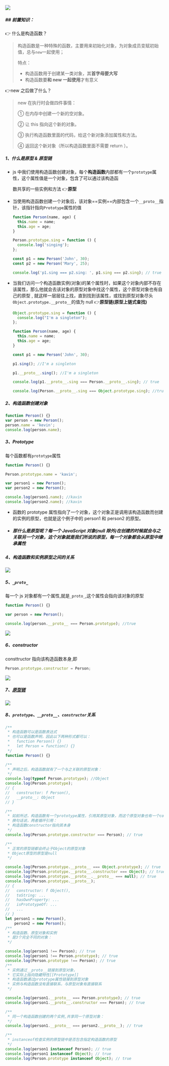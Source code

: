 <!-- @format -->

![](https://raw.githubusercontent.com/tengyuanOasis/image/master/1183435-20170915105226032-1488063174.jpg)

##### ## 前置知识：

👉 什么是构造函数？

> 构造函数是一种特殊的函数，主要用来初始化对象，为对象成员变赋初始值，总与`new`一起使用；
>
> 特点：
>
> - 构造函数用于创建某一类对象，其**首字母要大写**
> - 构造函数要**和 new 一起使用**才有意义

👉new 之后做了什么？

> new 在执行时会做四件事情：
>
> ① 在内存中创建一个新的空对象。
>
> ② 让 this 指向这个新的对象。
>
> ③ 执行构造函数里面的代码，给这个新对象添加属性和方法。
>
> ④ 返回这个新对象（所以构造函数里面不需要 return ）。

##### 1、什么是原型 & 原型链

- js 中我们使用构造函数创建对象，每个**构造函数**内部都有一个`prototype`属性，这个属性值是一个对象，包含了可以通过该构造函

  数共享的一些实例和方法 👉**原型**

- 当使用构造函数创建一个对象后，该对象==实例==内部包含一个`__proto__`指针，该指针指向`Prototype`属性的值

  ```js
  function Person(name, age) {
  	this.name = name;
  	this.age = age;
  }

  Person.prototype.sing = function () {
  	console.log('singing');
  };

  const p1 = new Person('John', 30);
  const p2 = new Person('Mary', 25);

  console.log('p1.sing === p2.sing: ', p1.sing === p2.sing); // true
  ```

- 当我们访问一个构造函数实例(对象)的某个属性时，如果这个对象内部不存在该属性，那么他就会去该对象的原型对象中找这个属性，这个原型对象也有自己的原型 , 就这样一层层往上找，直到找到该属性，或找到原型对象尽头`Object.prototype.__proto__`的值为 null 👉**原型链(原型上链式查找)**

  ```js
  Object.prototype.sing = function () {
  	console.log("I'm a singleton");
  };

  function Person(name, age) {
  	this.name = name;
  	this.age = age;
  }

  const p1 = new Person('John', 30);

  p1.sing(); //I'm a singleton

  p1.__proto__.sing(); //I'm a singleton

  console.log(p1.__proto__.sing === Person.__proto__.sing); // true

  console.log(Person.__proto__.sing === Object.prototype.sing); //true
  ```

##### 2、构造函数创建对象

```js
function Person() {}
var person = new Person();
person.name = 'kevin';
console.log(person.name);
```

##### 3、Prototype

每个函数都有`prototype`属性

```js
function Person() {}

Person.prototype.name = 'kavin';

var person1 = new Person();
var person2 = new Person();

console.log(person1.name); //kavin
console.log(person2.name); //kavin
```

- 函数的 prototype 属性指向了一个对象，这个对象正是调用该构造函数而创建的实例的原型，也就是这个例子中的 person1 和 person2 的原型。

- ##### 那什么是原型呢？每一个 JavaScript 对象(null 除外)在创建的时候就会与之关联另一个对象，这个对象就是我们所说的原型，每一个对象都会从原型中继承属性

##### 4、**构造函数和实例原型之间的关系**

![](https://raw.githubusercontent.com/mqyqingfeng/Blog/raw/master/Images/prototype1.png)

##### 5、`_proto_`

每一个 js 对象都有一个属性,就是`_proto_`,这个属性会指向该对象的原型

```js
function Person() {}

var person = new Person();

console.log(person.__proto__ === Person.prototype); //true
```

![](https://raw.githubusercontent.com/mqyqingfeng/Blog/raw/master/Images/prototype2.png)

##### 6、constructor

consttructor 指向该构造函数本身,即

```js
Person.prototype.constructor = Person;
```

![](https://raw.githubusercontent.com/mqyqingfeng/Blog/raw/master/Images/prototype3.png)

##### 7、[原型链](https://segmentfault.com/a/1190000008959943)

![](https://raw.githubusercontent.com/mqyqingfeng/Blog/raw/master/Images/prototype5.png)

##### 8、`prototype`、`__proto__`、`constructor`关系

```js
/**
 * 构造函数可以是函数表达式
 * 也可以是函数声明，因此以下两种形式都可以：
 *   function Person() {}
 *   let Person = function() {}
 */
function Person() {}

/**
 * 声明之后，构造函数就有了一个与之关联的原型对象：
 */
console.log(typeof Person.prototype); //Object
console.log(Person.prototype);
// {
//   constructor: f Person(),
//   __proto__: Object
// }

/**
 * 如前所述，构造函数有一个prototype属性，引用其原型对象，而这个原型对象也有一个constructor属性，引用这个构造函数
 * 换句话说，两者循环引用：
 * 构造函数constructor指向其本身
 */
console.log(Person.prototype.constructor === Person); // true

/**
 * 正常的原型链都会终止于Object的原型对象
 * Object原型的原型是null
 */

console.log(Person.prototype.__proto__ === Object.prototype); // true
console.log(Person.prototype.__proto__.constructor === Object); // true
console.log(Person.prototype.__proto__.__proto__ === null); // true
console.log(Person.prototype.__proto__);
// {
//   constructor: f Object(),
//   toString: ...
//   hasOwnProperty: ...
//   isPrototypeOf: ...
//   ...
// }
let person1 = new Person(),
	person2 = new Person();
/**
 * 构造函数、原型对象和实例
 * 是3个完全不同的对象：
 */

console.log(person1 !== Person); // true
console.log(person1 !== Person.prototype); // true
console.log(Person.prototype !== Person); // true
/**
 * 实例通过__proto__链接到原型对象，
 * 它实际上指向隐藏特性[[Prototype]]
 * 构造函数通过prototype属性链接到原型对象
 * 实例与构造函数没有直接联系，与原型对象有直接联系
 */

console.log(person1.__proto__ === Person.prototype); // true
console.log(person1.__proto__.constructor === Person); // true

/**
 * 同一个构造函数创建的两个实例,共享同一个原型对象：
 */
console.log(person1.__proto__ === person2.__proto__); // true

/**
 * instanceof检查实例的原型链中是否包含指定构造函数的原型
 */
console.log(person1 instanceof Person); // true
console.log(person1 instanceof Object); // true
console.log(Person.prototype instanceof Object); // true
```
